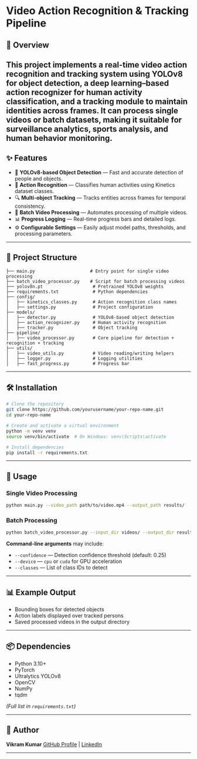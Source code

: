 # Video Action Recognition & Tracking Pipeline
## 📌 Overview
This project implements a **real-time video action recognition and tracking system** using **YOLOv8** for object detection, a deep learning–based action recognizer for human activity classification, and a tracking module to maintain identities across frames.
It can process **single videos** or **batch datasets**, making it suitable for surveillance analytics, sports analysis, and human behavior monitoring.
---

## ✨ Features

* 🎯 **YOLOv8-based Object Detection** — Fast and accurate detection of people and objects.
* 🏃 **Action Recognition** — Classifies human activities using Kinetics dataset classes.
* 🔍 **Multi-object Tracking** — Tracks entities across frames for temporal consistency.
* 📂 **Batch Video Processing** — Automates processing of multiple videos.
* 📊 **Progress Logging** — Real-time progress bars and detailed logs.
* ⚙️ **Configurable Settings** — Easily adjust model paths, thresholds, and processing parameters.

---

## 📂 Project Structure

```
├── main.py                     # Entry point for single video processing
├── batch_video_processor.py    # Script for batch processing videos
├── yolov8n.pt                   # Pretrained YOLOv8 weights
├── requirements.txt             # Python dependencies
├── config/
│   ├── kinetics_classes.py      # Action recognition class names
│   ├── settings.py              # Project configuration
├── models/
│   ├── detector.py              # YOLOv8-based object detection
│   ├── action_recognizer.py     # Human activity recognition
│   ├── tracker.py               # Object tracking
├── pipeline/
│   ├── video_processor.py       # Core pipeline for detection + recognition + tracking
├── utils/
│   ├── video_utils.py           # Video reading/writing helpers
│   ├── logger.py                # Logging utilities
│   ├── fast_progress.py         # Progress bar
```

---

## 🛠 Installation

```bash
# Clone the repository
git clone https://github.com/yourusername/your-repo-name.git
cd your-repo-name

# Create and activate a virtual environment
python -m venv venv
source venv/bin/activate  # On Windows: venv\Scripts\activate

# Install dependencies
pip install -r requirements.txt
```

---

## 🚀 Usage

### Single Video Processing

```bash
python main.py --video_path path/to/video.mp4 --output_path results/
```

### Batch Processing

```bash
python batch_video_processor.py --input_dir videos/ --output_dir results/
```

**Command-line arguments** may include:

* `--confidence` — Detection confidence threshold (default: 0.25)
* `--device` — `cpu` or `cuda` for GPU acceleration
* `--classes` — List of class IDs to detect

---

## 📊 Example Output

* Bounding boxes for detected objects
* Action labels displayed over tracked persons
* Saved processed videos in the output directory

---

## 📦 Dependencies

* Python 3.10+
* PyTorch
* Ultralytics YOLOv8
* OpenCV
* NumPy
* tqdm

*(Full list in `requirements.txt`)*

---

## 👤 Author

**Vikram Kumar**
[GitHub Profile](https://github.com/Viki2223) | [LinkedIn](https://www.linkedin.com/in/vikram-kumar-69a4a42a1/)

---

